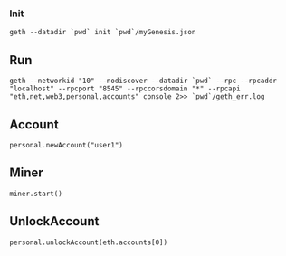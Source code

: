 ### Init

```
geth --datadir `pwd` init `pwd`/myGenesis.json
```

## Run

```
geth --networkid "10" --nodiscover --datadir `pwd` --rpc --rpcaddr "localhost" --rpcport "8545" --rpccorsdomain "*" --rpcapi "eth,net,web3,personal,accounts" console 2>> `pwd`/geth_err.log
```

## Account

```
personal.newAccount("user1")
```

## Miner

```
miner.start()
```

## UnlockAccount

```
personal.unlockAccount(eth.accounts[0]) 
```